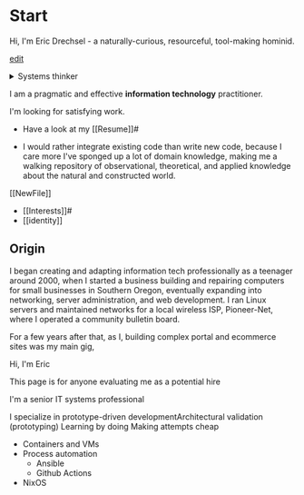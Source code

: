 # Start

Hi, I'm Eric Drechsel - a naturally-curious, resourceful, tool-making hominid.

[edit](vscode://file/home/eric/wiki/index.md)

<details>
	<summary>Systems thinker</summary>
I studied math and physics at uni ages ago. I am a systems thinker: systematic approaches to structure underly my worldview.
</details>

I am a pragmatic and effective **information technology** practitioner.

I'm looking for satisfying work.
- Have a look at my [[Resume]]#

 - I would rather integrate existing code than write new code, because I care more 
I've sponged up a lot of domain knowledge, making me a walking repository of observational, theoretical, and applied knowledge about the natural and constructed world.

[[NewFile]]
- [[Interests]]#
- [[identity]]

## Origin
I began creating and adapting information tech professionally as a teenager around 2000, when I started a business building and repairing computers for small businesses in Southern Oregon, eventually expanding into networking, server administration, and web development. I ran Linux servers and maintained networks for a local wireless ISP, Pioneer-Net, where I operated a community bulletin board.

For a few years after that, as I, building complex portal and ecommerce sites was my main gig, 


Hi, I'm Eric

This page is for anyone evaluating me as a potential hire

I'm a senior IT systems professional

I specialize in prototype-driven developmentArchitectural validation (prototyping)
Learning by doing
Making attempts cheap
 - Containers and VMs
 - Process automation
   - Ansible
   - Github Actions
  - NixOS

